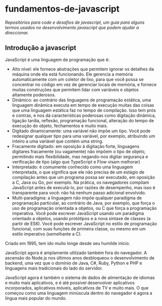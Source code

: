 # fundamentos-de-javascript
 _Repositórios para code e desafios de javascript, um guia para alguns termos usados no desenvolvimento javascript que podem ajudar a direccionar._

## Introdução a javascript
JavaScript é uma linguagem de programação que é:

- Alto nível: ele fornece abstrações que permitem ignorar os detalhes da máquina onde ela está funcionando. Ele gerencia a memória automaticamente com um coletor de lixo, para que você possa se concentrar no código em vez de gerenciar locais de memória, e fornece muitas construções que permitem lidar com variáveis e objetos altamente poderosos.
- Dinâmico: ao contrário das linguagens de programação estática, uma linguagem dinâmica executa em tempo de execução muitas das coisas que uma linguagem estática faz no tempo de compilação. Isso tem prós e contras, e nos dá características poderosas como digitação dinâmica, ligação tardia, reflexão, programação funcional, alteração do tempo de execução do objeto, fechamentos e muito mais.
- Digitado dinamicamente: uma variável não impõe um tipo. Você pode redesignar qualquer tipo para uma variável, por exemplo, atribuindo um inteiro a uma variável que contém uma string.
- Fracamente digitado: em oposição à digitação forte, linguagens digitares fracamente (ou vagamente) não impõem o tipo de objeto, permitindo mais flexibilidade, mas negando-nos digitar segurança e verificação de tipo (algo que TypeScript e Flow visam melhorar)
- Interpretado: é comumente conhecido como uma linguagem interpretada, o que significa que ele não precisa de um estágio de compilação antes que um programa possa ser executado, em oposição a C, Java ou Go, por exemplo. Na prática, os navegadores compilam JavaScript antes de executá-lo, por razões de desempenho, mas isso é transparente para você: não há nenhum passo adicional envolvido.
- Multi-paradigma: a linguagem não impõe qualquer paradigma de programação particular, ao contrário de Java, por exemplo, que força o uso de programação orientada a objetos, ou C que força a programação imperativa. Você pode escrever JavaScript usando um paradigma orientado a objetos, usando protótipos e a nova sintaxe de classes (a partir de ES6). Você pode escrever JavaScript no estilo de programação funcional, com suas funções de primeira classe, ou mesmo em um estilo imperativo (semelhante a C).

Criado em 1995, tem ido muito longe desde seu humilde início.

JavaScript agora é amplamente utilizado também fora do navegador. A ascensão do Node.js nos últimos anos desbloqueou o desenvolvimento de backend, uma vez que o domínio de Java, C#, Ruby, Python e PHP e linguagens mais tradicionais do lado do servidor.

JavaScript agora é também o sistema de dados de alimentação de idiomas e muito mais aplicativos, e é até possível desenvolver aplicativos incorporados, aplicativos móveis, aplicativos de TV e muito mais. O que começou como uma linguagem minúscula dentro do navegador é agora a língua mais popular do mundo.